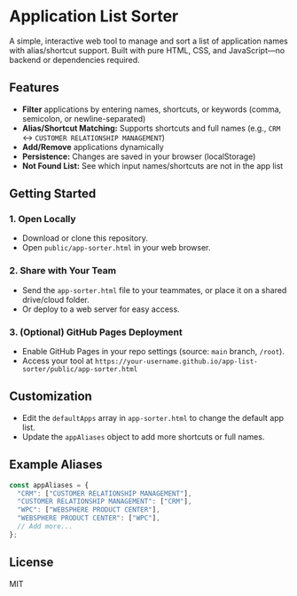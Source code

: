 # Application List Sorter

A simple, interactive web tool to manage and sort a list of application names with alias/shortcut support. Built with pure HTML, CSS, and JavaScript—no backend or dependencies required.

## Features
- **Filter** applications by entering names, shortcuts, or keywords (comma, semicolon, or newline-separated)
- **Alias/Shortcut Matching:** Supports shortcuts and full names (e.g., `CRM` ↔ `CUSTOMER RELATIONSHIP MANAGEMENT`)
- **Add/Remove** applications dynamically
- **Persistence:** Changes are saved in your browser (localStorage)
- **Not Found List:** See which input names/shortcuts are not in the app list

## Getting Started

### 1. Open Locally
- Download or clone this repository.
- Open `public/app-sorter.html` in your web browser.

### 2. Share with Your Team
- Send the `app-sorter.html` file to your teammates, or place it on a shared drive/cloud folder.
- Or deploy to a web server for easy access.

### 3. (Optional) GitHub Pages Deployment
- Enable GitHub Pages in your repo settings (source: `main` branch, `/root`).
- Access your tool at `https://your-username.github.io/app-list-sorter/public/app-sorter.html`

## Customization
- Edit the `defaultApps` array in `app-sorter.html` to change the default app list.
- Update the `appAliases` object to add more shortcuts or full names.

## Example Aliases
```js
const appAliases = {
  "CRM": ["CUSTOMER RELATIONSHIP MANAGEMENT"],
  "CUSTOMER RELATIONSHIP MANAGEMENT": ["CRM"],
  "WPC": ["WEBSPHERE PRODUCT CENTER"],
  "WEBSPHERE PRODUCT CENTER": ["WPC"],
  // Add more...
};
```

## License
MIT
